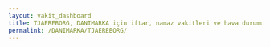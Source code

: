 ```yaml
---
layout: vakit_dashboard
title: TJAEREBORG, DANIMARKA için iftar, namaz vakitleri ve hava durumu - ilçe/eyalet seç
permalink: /DANIMARKA/TJAEREBORG/
---
```


<script type="text/javascript">
  var GLOBAL_COUNTRY = 'DANIMARKA';
  var GLOBAL_CITY = 'TJAEREBORG';
  var GLOBAL_STATE = '';
  var lat = 72;
  var lon = 21;
</script>
